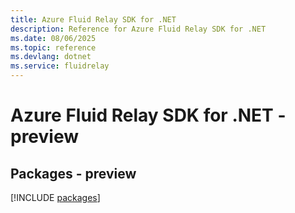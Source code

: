 ```yaml
---
title: Azure Fluid Relay SDK for .NET
description: Reference for Azure Fluid Relay SDK for .NET
ms.date: 08/06/2025
ms.topic: reference
ms.devlang: dotnet
ms.service: fluidrelay
---
```

# Azure Fluid Relay SDK for .NET - preview
## Packages - preview
[!INCLUDE [packages](fluid-relay-index.md)]